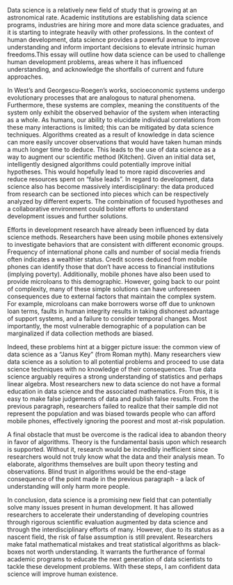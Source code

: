 Data science is a relatively new field of study that is growing at an astronomical rate.  Academic institutions are establishing data science programs, industries are
hiring more and more data science graduates, and it is starting to integrate heavily with other professions.  In the context of human development, data science provides
a powerful avenue to improve understanding and inform important decisions to elevate intrinsic human freedoms.This essay will outline how data science can be used to
challenge human development problems, areas where it has influenced understanding, and acknowledge the shortfalls of current and future approaches.

In West’s and Georgescu-Roegen’s works, socioeconomic systems undergo evolutionary processes that are analogous to natural phenomena.  Furthermore, these systems are complex,
meaning the constituents of the system only exhibit the observed behavior of the system when interacting as a whole.  As humans, our ability to elucidate individual correlations
from these many interactions is limited; this can be mitigated by data science techniques.  Algorithms created as a result of knowledge in data science can more easily uncover
observations that would have taken human minds a much longer time to deduce.  This leads to the use of data science as a way to augment our scientific method (Kitchen).  Given
an initial data set, intelligently designed algorithms could potentially improve initial hypotheses.  This would hopefully lead to more rapid discoveries and reduce resources
spent on “false leads”.  In regard to development, data science also has become massively interdisciplinary: the data produced from research can be sectioned into pieces which
can be respectively analyzed by different experts.  The combination of focused hypotheses and a collaborative environment could bolster efforts to understand development issues
and further solutions.

Efforts in development research have already been influenced by data science methods.  Researchers have been using mobile phones extensively to investigate behaviors that are
consistent with different economic groups.  Frequency of international phone calls and number of social media friends often indicates a wealthier status.  Credit scores deduced
from mobile phones can identify those that don’t have access to financial institutions (implying poverty).  Additionally, mobile phones have also been used to provide microloans
to this demographic.  However, going back to our point of complexity, many of these simple solutions can have unforeseen consequences due to external factors that maintain the
complex system.  For example, microloans can make borrowers worse off due to unknown loan terms, faults in human integrity results in taking dishonest advantage of support
systems, and a failure to consider temporal changes.  Most importantly, the most vulnerable demographic of a population can be marginalized if data collection methods are biased.

Indeed, these problems hint at a bigger picture issue: the common view of data science as a “Janus Key” (from Roman myth).  Many researchers view data science as a solution to
all potential problems and proceed to use data science techniques with no knowledge of their consequences.  True data science arguably requires a strong understanding of
statistics and perhaps linear algebra.  Most researchers new to data science do not have a formal education in data science and the associated mathematics.  From this, it is
easy to make false judgements of data and publish false results.  From the previous paragraph, researchers failed to realize that their sample did not represent the population
and was biased towards people who can afford mobile phones, effectively ignoring the poorest and most at-risk population.

A final obstacle that must be overcome is the radical idea to abandon theory in favor of algorithms.  Theory is the fundamental basis upon which research is supported.  Without
it, research would be incredibly inefficient since researchers would not truly know what the data and their analysis mean.  To elaborate, algorithms themselves are built upon
theory testing and observations.  Blind trust in algorithms would be the end-stage consequence of the point made in the previous paragraph - a lack of understanding will only
harm more people.

In conclusion, data science is a promising new field that can potentially solve many issues present in human development.  It has allowed researchers to accelerate their
understanding of developing countries through rigorous scientific evaluation augmented by data science and through the interdisciplinary efforts of many.  However, due to its
status as a nascent field, the risk of false assumption is still prevalent.  Researchers make fatal mathematical mistakes and treat statistical algorithms as black-boxes not
worth understanding.  It warrants the furtherance of formal academic programs to educate the next generation of data scientists to tackle these development problems.
With these steps, I am confident data science will improve human existence.
